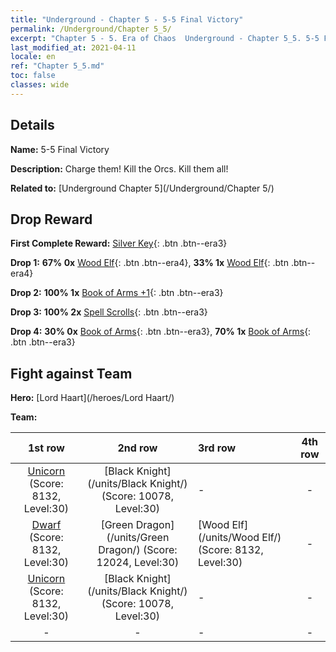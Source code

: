 ```yaml
---
title: "Underground - Chapter 5 - 5-5 Final Victory"
permalink: /Underground/Chapter 5_5/
excerpt: "Chapter 5 - 5. Era of Chaos  Underground - Chapter 5_5. 5-5 Final Victory"
last_modified_at: 2021-04-11
locale: en
ref: "Chapter 5_5.md"
toc: false
classes: wide
---
```


## Details

 **Name:** 5-5 Final Victory

 **Description:** Charge them! Kill the Orcs. Kill them all!

 **Related to:** [Underground Chapter 5](/Underground/Chapter 5/)

## Drop Reward

 **First Complete Reward:** [Silver Key](/Items/con_693/){: .btn .btn--era3}

 **Drop 1:** **67% 0x** [Wood Elf](/Items/unt_201/){: .btn .btn--era4}, **33% 1x** [Wood Elf](/Items/unt_201/){: .btn .btn--era4}

 **Drop 2:** **100% 1x** [Book of Arms +1](/Items/mat_25/){: .btn .btn--era3}

 **Drop 3:** **100% 2x** [Spell Scrolls](/Items/con_694/){: .btn .btn--era3}

 **Drop 4:** **30% 0x** [Book of Arms](/Items/mat_18/){: .btn .btn--era3}, **70% 1x** [Book of Arms](/Items/mat_18/){: .btn .btn--era3}


## Fight against Team
 **Hero:** [Lord Haart](/heroes/Lord Haart/)

 **Team:**


  | 1st row | 2nd row | 3rd row | 4th row |
  |:----:|:----:|:----|:----:|
  | [Unicorn](/units/Unicorn/) (Score: 8132, Level:30)  | [Black Knight](/units/Black Knight/) (Score: 10078, Level:30)  | - | - |
  | [Dwarf](/units/Dwarf/) (Score: 8132, Level:30)  | [Green Dragon](/units/Green Dragon/) (Score: 12024, Level:30)  | [Wood Elf](/units/Wood Elf/) (Score: 8132, Level:30)  | - |
  | [Unicorn](/units/Unicorn/) (Score: 8132, Level:30)  | [Black Knight](/units/Black Knight/) (Score: 10078, Level:30)  | - | - |
  | - | - | - | - |



